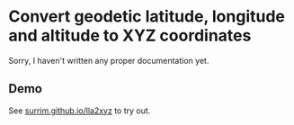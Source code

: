 # Convert geodetic latitude, longitude and altitude to XYZ coordinates

Sorry, I haven't written any proper documentation yet.

## Demo

See  [surrim.github.io/lla2xyz](https://surrim.github.io/lla2xyz/) to try out.
